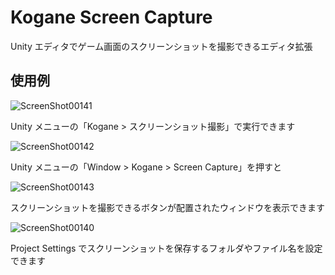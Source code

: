 # Kogane Screen Capture

Unity エディタでゲーム画面のスクリーンショットを撮影できるエディタ拡張

## 使用例

![ScreenShot00141](https://user-images.githubusercontent.com/6134875/217517588-6a60b99c-77b6-4437-bc67-5f0c7e6e9939.png)

Unity メニューの「Kogane > スクリーンショット撮影」で実行できます

![ScreenShot00142](https://user-images.githubusercontent.com/6134875/217517595-8fb3fadc-4eb4-4039-bc1b-6f49932bffbb.png)

Unity メニューの「Window > Kogane > Screen Capture」を押すと

![ScreenShot00143](https://user-images.githubusercontent.com/6134875/217517592-f7a5f980-f17f-4d37-bed3-66813cd16eb8.png)

スクリーンショットを撮影できるボタンが配置されたウィンドウを表示できます

![ScreenShot00140](https://user-images.githubusercontent.com/6134875/217517579-912982de-bf5b-431e-84a5-ecac6ee0942a.png)

Project Settings でスクリーンショットを保存するフォルダやファイル名を設定できます
